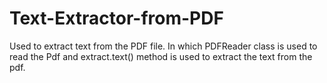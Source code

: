 # Text-Extractor-from-PDF
Used to extract text from the PDF file. In which PDFReader class is used to read the Pdf
and extract.text() method is used to extract the text from the pdf.
